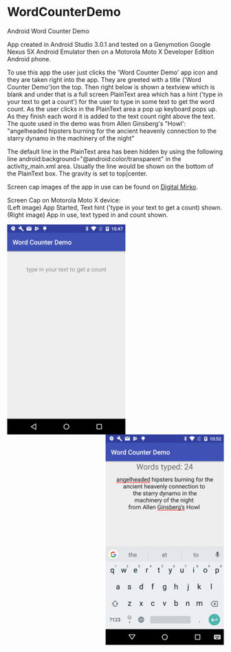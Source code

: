 # WordCounterDemo
Android Word Counter Demo

App created in Android Studio 3.0.1 and tested on a Genymotion Google Nexus 5X Android Emulator then on a Motorola Moto X Developer Edition Android phone.

To use this app the user just clicks the 'Word Counter Demo' app icon and they are taken right into the app. 
They are greeted with a title ('Word Counter Demo')on the top. Then right below is shown a textview which is blank and under that
is a full screen PlainText area which has a hint ('type in your text to get a count') for the user to type in some text to get the word count. As the user clicks in the PlainText area a pop up keyboard pops up. As they finish each word it is added to the text count right above the text. The quote used in the demo was from Allen Ginsberg's "Howl': "angelheaded hipsters burning for the ancient heavenly
connection to the starry dynamo in the machinery of the night"

The default line in the PlainText area has been hidden by using the following line android:background="@android:color/transparent" in the
activity_main.xml <EditText> area. Usually the line would be shown on the bottom of the PlainText box. The gravity is set to top|center.

Screen cap images of the app in use can be found on <a href="http://digitalmirko.com/javaApps.html">Digital Mirko</a>.

Screen Cap on Motorola Moto X device:</br>
(Left image) App Started, Text hint ('type in your text to get a count) shown. <br />(Right image) App in use, text typed in and count shown.
  <p>
  <img align="left" src="https://github.com/digitalMirko/WordCounterDemo/blob/master/250w-01-device-2018-03-08-224753.jpg?raw=true" width="275"/>
  <img align="right" src="https://github.com/digitalMirko/WordCounterDemo/blob/master/250w-06-device-2018-03-08-225238.jpg?raw=true" width="275"/>  
  </p>
  
  
